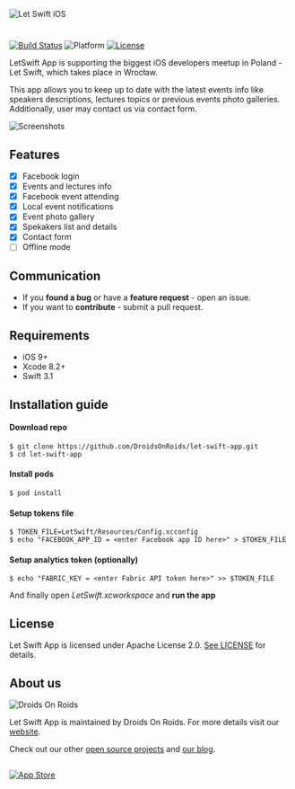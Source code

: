 ![Let Swift iOS](http://i.imgur.com/MVujfzZ.png)
#
[![Build Status](https://www.bitrise.io/app/7a26c93ad5a8995a.svg?token=UiTe2gkL-Nq1vXmW6Opxiw&branch=master)](https://www.bitrise.io/app/7a26c93ad5a8995a) ![Platform](https://camo.githubusercontent.com/783873a5a5968925c13e4b7748d284c56e3e676d/68747470733a2f2f636f636f61706f642d6261646765732e6865726f6b756170702e636f6d2f702f4e53537472696e674d61736b2f62616467652e737667) [![License](https://img.shields.io/badge/License-Apache%202.0-blue.svg)](https://github.com/DroidsOnRoids/let-swift-app/blob/master/LICENSE)

LetSwift App is supporting the biggest iOS developers meetup in Poland - Let Swift, which takes place in Wrocław.

This app allows you to keep up to date with the latest events info like speakers descriptions, lectures topics or previous events photo galleries. Additionally, user may contact us via contact form.

![Screenshots](http://i.imgur.com/IRCzYt9.jpg)

## Features
- [x] Facebook login
- [x] Events and lectures info
- [x] Facebook event attending
- [x] Local event notifications
- [x] Event photo gallery
- [x] Spekakers list and details
- [x] Contact form
- [ ] Offline mode

## Communication
* If you **found a bug** or have a **feature request** - open an issue.
* If you want to **contribute** - submit a pull request.

## Requirements
* iOS 9+
* Xcode 8.2+
* Swift 3.1

## Installation guide
#### Download repo
```
$ git clone https://github.com/DroidsOnRoids/let-swift-app.git
$ cd let-swift-app
```
#### Install pods
```
$ pod install
```
#### Setup tokens file
```
$ TOKEN_FILE=LetSwift/Resources/Config.xcconfig
$ echo "FACEBOOK_APP_ID = <enter Facebook app ID here>" > $TOKEN_FILE
```
#### Setup analytics token (optionally)
```
$ echo "FABRIC_KEY = <enter Fabric API token here>" >> $TOKEN_FILE
```

And finally open *LetSwift.xcworkspace* and **run the app**

## License
Let Swift App is licensed under Apache License 2.0. [See LICENSE](https://github.com/DroidsOnRoids/let-swift-app/blob/master/LICENSE) for details.

## About us
![Droids On Roids](http://i.imgur.com/J1XxjXL.png)

Let Swift App is maintained by Droids On Roids. For more details visit our [website](https://www.thedroidsonroids.com/).

Check out our other [open source projects](https://github.com/DroidsOnRoids) and [our blog](https://www.thedroidsonroids.com/blog).

##
[![App Store](https://devimages.apple.com.edgekey.net/app-store/marketing/guidelines/images/badge-download-on-the-app-store.svg)](https://itunes.apple.com/us/app/let-swift/id1265027315?l=pl&ls=1&mt=8)
